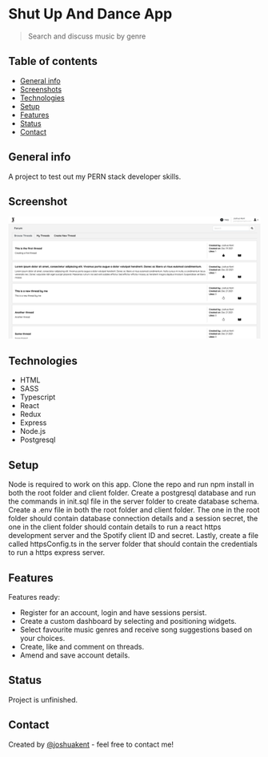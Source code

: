# Shut Up And Dance App

> Search and discuss music by genre

## Table of contents

- [General info](#general-info)
- [Screenshots](#screenshots)
- [Technologies](#technologies)
- [Setup](#setup)
- [Features](#features)
- [Status](#status)
- [Contact](#contact)

## General info

A project to test out my PERN stack developer skills.

## Screenshot

![Screenshot of app working](./client/src/assets/in-action.png)

## Technologies

- HTML
- SASS
- Typescript
- React
- Redux
- Express
- Node.js
- Postgresql

## Setup

Node is required to work on this app. Clone the repo and run npm install in both the root folder and client folder. Create a postgresql database and run the commands in init.sql file in the server folder to create database schema. Create a .env file in both the root folder and client folder. The one in the root folder should contain database connection details and a session secret, the one in the client folder should contain details to run a react https development server and the Spotify client ID and secret. Lastly, create a file called httpsConfig.ts in the server folder that should contain the credentials to run a https express server.

## Features

Features ready:

- Register for an account, login and have sessions persist.
- Create a custom dashboard by selecting and positioning widgets.
- Select favourite music genres and receive song suggestions based on your choices.
- Create, like and comment on threads.
- Amend and save account details.

## Status

Project is unfinished.

## Contact

Created by [@joshuakent](josh.kent94@yahoo.co.uk) - feel free to contact me!

